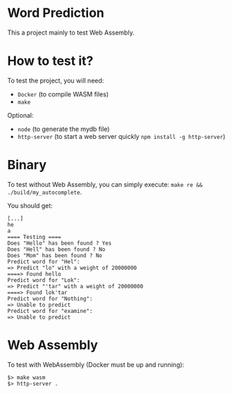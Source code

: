 # Word Prediction

This a project mainly to test Web Assembly.

# How to test it?

To test the project, you will need:
- ```Docker``` (to compile WASM files)
- ```make```

Optional:
- ```node``` (to generate the mydb file)
- ```http-server``` (to start a web server quickly ```npm install -g http-server```)

# Binary

To test without Web Assembly, you can simply execute: ```make re && ./build/my_autocomplete```.

You should get:
```
[...]
he
a
==== Testing ====
Does "Hello" has been found ? Yes
Does "Hell" has been found ? No
Does "Mom" has been found ? No
Predict word for "Hel":
=> Predict "lo" with a weight of 20000000
====> Found hello
Predict word for "Lok":
=> Predict "'tar" with a weight of 20000000
====> Found lok'tar
Predict word for "Nothing":
=> Unable to predict
Predict word for "examine":
=> Unable to predict
```

# Web Assembly
To test with WebAssembly (Docker must be up and running):
```
$> make wasm
$> http-server .
```
